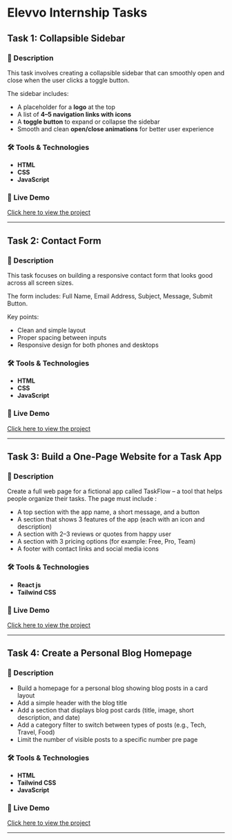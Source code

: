 # Elevvo Internship Tasks

## Task 1: Collapsible Sidebar

### 📌 Description

This task involves creating a collapsible sidebar that can smoothly open and close when the user clicks a toggle button.

The sidebar includes:

* A placeholder for a **logo** at the top
* A list of **4–5 navigation links with icons**
* A **toggle button** to expand or collapse the sidebar
* Smooth and clean **open/close animations** for better user experience

### 🛠️ Tools & Technologies

* **HTML**
* **CSS**
* **JavaScript**

### 🚀 Live Demo

[Click here to view the project](https://collapsible-sidebar-task-1.netlify.app/)

---

## Task 2: Contact Form

### 📌 Description

This task focuses on building a responsive contact form that looks good across all screen sizes.

The form includes:
Full Name, Email Address, Subject, Message, Submit Button.

Key points:

* Clean and simple layout
* Proper spacing between inputs
* Responsive design for both phones and desktops

### 🛠️ Tools & Technologies

* **HTML**
* **CSS**
* **JavaScript**


### 🚀 Live Demo

[Click here to view the project](https://contact-form-elevvo.netlify.app/)

---


## Task 3: Build a One-Page Website for a Task App

### 📌 Description

Create a full web page for a fictional app called TaskFlow – a tool that helps people organize their tasks.
The page must include : 

* A top section with the app name, a short message, and a button
* A section that shows 3 features of the app (each with an icon and description)
* A section with 2–3 reviews or quotes from happy user
* A section with 3 pricing options (for example: Free, Pro, Team)
* A footer with contact links and social media icons

### 🛠️ Tools & Technologies

* **React js**
* **Tailwind CSS**

### 🚀 Live Demo

[Click here to view the project](https://courageous-cascaron-c1728b.netlify.app/)

---

## Task 4: Create a Personal Blog Homepage

### 📌 Description

* Build a homepage for a personal blog showing blog posts in a card layout
* Add a simple header with the blog title
* Add a section that displays blog post cards (title, image, short description, and date)
* Add a category filter to switch between types of posts (e.g., Tech, Travel, Food)
* Limit the number of visible posts to a specific number pre page

### 🛠️ Tools & Technologies

* **HTML**
* **Tailwind CSS**
* **JavaScript**

### 🚀 Live Demo

[Click here to view the project](https://splendid-marigold-4b7d3f.netlify.app/)

---
